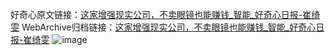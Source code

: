 好奇心原文链接：[这家增强现实公司，不卖眼镜也能赚钱_智能_好奇心日报-崔绮雯](https://www.qdaily.com/articles/9189.html)
WebArchive归档链接：[这家增强现实公司，不卖眼镜也能赚钱_智能_好奇心日报-崔绮雯](http://web.archive.org/web/20190623153909/https://www.qdaily.com/articles/9189.html)
![image](http://ww3.sinaimg.cn/large/007d5XDpgy1g3veu0uculj30u023kh9c)